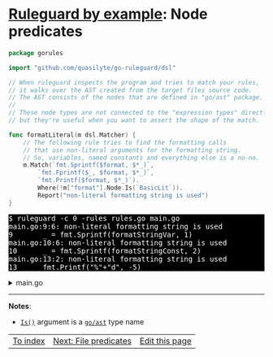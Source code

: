 # [Ruleguard by example](https://go-ruleguard.github.io/by-example/): Node predicates

```go
package gorules

import "github.com/quasilyte/go-ruleguard/dsl"

// When ruleguard inspects the program and tries to match your rules,
// it walks over the AST created from the target files source code.
// The AST consists of the nodes that are defined in "go/ast" package.
//
// These node types are not connected to the "expression types" directly,
// but they're useful when you want to assert the shape of the match.

func formatLiteral(m dsl.Matcher) {
	// The following rule tries to find the formatting calls
	// that use non-literal arguments for the formatting string.
	// So, variables, named constants and everything else is a no-no.
	m.Match(`fmt.Sprintf($format, $*_)`,
		`fmt.Fprintf($_, $format, $*_)`,
		`fmt.Printf($format, $*_)`).
		Where(!m["format"].Node.Is(`BasicLit`)).
		Report("non-literal formatting string is used")
}
```

<pre style="color: white; background-color: black">
$ ruleguard -c 0 -rules rules.go main.go
main.go:9:6: non-literal formatting string is used
9		_ = fmt.Sprintf(formatStringVar, 1)
main.go:10:6: non-literal formatting string is used
10		_ = fmt.Sprintf(formatStringConst, 2)
main.go:13:2: non-literal formatting string is used
13		fmt.Printf("%"+"d", -5)
</pre>

<details><summary>main.go</summary>

```go
package main

import "fmt"

func main() {
	formatStringVar := "%d"
	const formatStringConst = "%d"

	_ = fmt.Sprintf(formatStringVar, 1)
	_ = fmt.Sprintf(formatStringConst, 2)
	_ = fmt.Sprintf("%s: %d", "the answer is", 42) // OK

	fmt.Printf("%"+"d", -5)

	fmt.Printf("%d", 10) // OK
}
```

</details>

<hr>

**Notes**:

* [`Is()`](https://pkg.go.dev/github.com/quasilyte/go-ruleguard/dsl#MatchedNode.Is) argument is a [`go/ast`](https://golang.org/pkg/go/ast/) type name

<table><tr>
<td><a href="index">To index</a></td>
<td><a href="file-predicates">Next: File predicates</a></td>
<td><a href="https://github.com/go-ruleguard/go-ruleguard.github.io/edit/master/by-example/node-predicates.md">Edit this page</a></td>
</tr></table>
